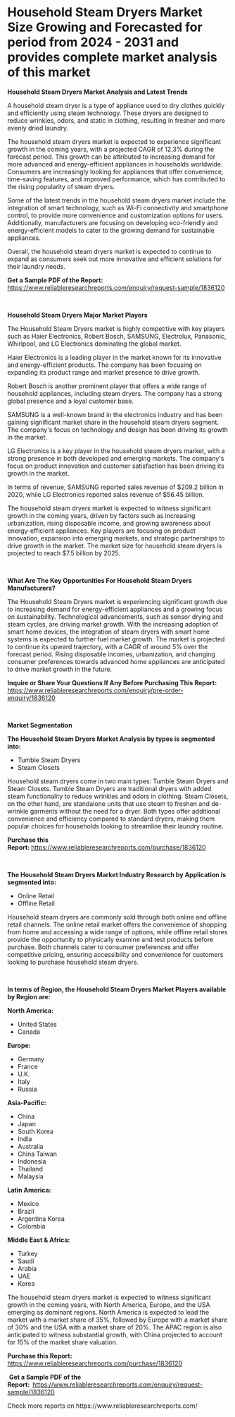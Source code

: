 <p><h1>Household Steam Dryers Market Size Growing and Forecasted for period from 2024 - 2031 and provides complete market analysis of this market</h1></p><p><strong>Household Steam Dryers Market Analysis and Latest Trends</strong></p>
<p><p>A household steam dryer is a type of appliance used to dry clothes quickly and efficiently using steam technology. These dryers are designed to reduce wrinkles, odors, and static in clothing, resulting in fresher and more evenly dried laundry.</p><p>The household steam dryers market is expected to experience significant growth in the coming years, with a projected CAGR of 12.3% during the forecast period. This growth can be attributed to increasing demand for more advanced and energy-efficient appliances in households worldwide. Consumers are increasingly looking for appliances that offer convenience, time-saving features, and improved performance, which has contributed to the rising popularity of steam dryers.</p><p>Some of the latest trends in the household steam dryers market include the integration of smart technology, such as Wi-Fi connectivity and smartphone control, to provide more convenience and customization options for users. Additionally, manufacturers are focusing on developing eco-friendly and energy-efficient models to cater to the growing demand for sustainable appliances.</p><p>Overall, the household steam dryers market is expected to continue to expand as consumers seek out more innovative and efficient solutions for their laundry needs.</p></p>
<p><strong>Get a Sample PDF of the Report:&nbsp;</strong> <a href="https://www.reliableresearchreports.com/enquiry/request-sample/1836120">https://www.reliableresearchreports.com/enquiry/request-sample/1836120</a></p>
<p>&nbsp;</p>
<p><strong>Household Steam Dryers Major Market Players</strong></p>
<p><p>The Household Steam Dryers market is highly competitive with key players such as Haier Electronics, Robert Bosch, SAMSUNG, Electrolux, Panasonic, Whirlpool, and LG Electronics dominating the global market. </p><p>Haier Electronics is a leading player in the market known for its innovative and energy-efficient products. The company has been focusing on expanding its product range and market presence to drive growth. </p><p>Robert Bosch is another prominent player that offers a wide range of household appliances, including steam dryers. The company has a strong global presence and a loyal customer base. </p><p>SAMSUNG is a well-known brand in the electronics industry and has been gaining significant market share in the household steam dryers segment. The company's focus on technology and design has been driving its growth in the market. </p><p>LG Electronics is a key player in the household steam dryers market, with a strong presence in both developed and emerging markets. The company's focus on product innovation and customer satisfaction has been driving its growth in the market. </p><p>In terms of revenue, SAMSUNG reported sales revenue of $209.2 billion in 2020, while LG Electronics reported sales revenue of $56.45 billion. </p><p>The household steam dryers market is expected to witness significant growth in the coming years, driven by factors such as increasing urbanization, rising disposable income, and growing awareness about energy-efficient appliances. Key players are focusing on product innovation, expansion into emerging markets, and strategic partnerships to drive growth in the market. The market size for household steam dryers is projected to reach $7.5 billion by 2025.</p></p>
<p>&nbsp;</p>
<p><strong>What Are The Key Opportunities For Household Steam Dryers Manufacturers?</strong></p>
<p><p>The Household Steam Dryers market is experiencing significant growth due to increasing demand for energy-efficient appliances and a growing focus on sustainability. Technological advancements, such as sensor drying and steam cycles, are driving market growth. With the increasing adoption of smart home devices, the integration of steam dryers with smart home systems is expected to further fuel market growth. The market is projected to continue its upward trajectory, with a CAGR of around 5% over the forecast period. Rising disposable incomes, urbanization, and changing consumer preferences towards advanced home appliances are anticipated to drive market growth in the future.</p></p>
<p><strong>Inquire or Share Your Questions If Any Before Purchasing This Report:</strong> <a href="https://www.reliableresearchreports.com/enquiry/pre-order-enquiry/1836120">https://www.reliableresearchreports.com/enquiry/pre-order-enquiry/1836120</a></p>
<p>&nbsp;</p>
<p><strong>Market Segmentation</strong></p>
<p><strong>The Household Steam Dryers Market Analysis by types is segmented into:</strong></p>
<p><ul><li>Tumble Steam Dryers</li><li>Steam Closets</li></ul></p>
<p><p>Household steam dryers come in two main types: Tumble Steam Dryers and Steam Closets. Tumble Steam Dryers are traditional dryers with added steam functionality to reduce wrinkles and odors in clothing. Steam Closets, on the other hand, are standalone units that use steam to freshen and de-wrinkle garments without the need for a dryer. Both types offer additional convenience and efficiency compared to standard dryers, making them popular choices for households looking to streamline their laundry routine.</p></p>
<p><strong>Purchase this Report:&nbsp;</strong><a href="https://www.reliableresearchreports.com/purchase/1836120">https://www.reliableresearchreports.com/purchase/1836120</a></p>
<p>&nbsp;</p>
<p><strong>The Household Steam Dryers Market Industry Research by Application is segmented into:</strong></p>
<p><ul><li>Online Retail</li><li>Offline Retail</li></ul></p>
<p><p>Household steam dryers are commonly sold through both online and offline retail channels. The online retail market offers the convenience of shopping from home and accessing a wide range of options, while offline retail stores provide the opportunity to physically examine and test products before purchase. Both channels cater to consumer preferences and offer competitive pricing, ensuring accessibility and convenience for customers looking to purchase household steam dryers.</p></p>
<p>&nbsp;</p>
<p><strong>In terms of Region, the Household Steam Dryers Market Players available by Region are:</strong></p>
<p>
    <p> <strong> North America: </strong>
        <ul>
            <li>United States</li>
            <li>Canada</li>
        </ul>
        </p> 
    <p> <strong> Europe: </strong>
        <ul>
            <li>Germany</li>
            <li>France</li>
            <li>U.K.</li>
            <li>Italy</li>
            <li>Russia</li>
        </ul>
        </p> 
    <p> <strong> Asia-Pacific: </strong>
        <ul>
            <li>China</li>
            <li>Japan</li>
            <li>South Korea</li>
            <li>India</li>
            <li>Australia</li>
            <li>China Taiwan</li>
            <li>Indonesia</li>
            <li>Thailand</li>
            <li>Malaysia</li>
        </ul>
        </p> 
    <p> <strong> Latin America: </strong>
        <ul>
            <li>Mexico</li>
            <li>Brazil</li>
            <li>Argentina Korea</li>
            <li>Colombia</li>
        </ul>
        </p> 
    <p> <strong> Middle East & Africa: </strong>
        <ul>
            <li>Turkey</li>
            <li>Saudi</li>
            <li>Arabia</li>
            <li>UAE</li>
            <li>Korea</li>
        </ul>
    </p>
    </p>
<p><p>The household steam dryers market is expected to witness significant growth in the coming years, with North America, Europe, and the USA emerging as dominant regions. North America is expected to lead the market with a market share of 35%, followed by Europe with a market share of 30% and the USA with a market share of 20%. The APAC region is also anticipated to witness substantial growth, with China projected to account for 15% of the market share valuation.</p></p>
<p><strong>Purchase this Report: </strong><a href="https://www.reliableresearchreports.com/purchase/1836120">https://www.reliableresearchreports.com/purchase/1836120</a></p>
<p>&nbsp;<strong>Get a Sample PDF of the Report:&nbsp;&nbsp;</strong><a href="https://www.reliableresearchreports.com/enquiry/request-sample/1836120">https://www.reliableresearchreports.com/enquiry/request-sample/1836120</a></p>
<p><strong></strong></p>
<p>Check more reports on https://www.reliableresearchreports.com/</p>